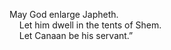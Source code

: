 May God enlarge Japheth.  
    Let him dwell in the tents of Shem.  
    Let Canaan be his servant.”